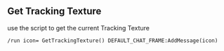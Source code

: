 ## Get Tracking Texture
use the script to get the current Tracking Texture
```
/run icon= GetTrackingTexture() DEFAULT_CHAT_FRAME:AddMessage(icon)
```
